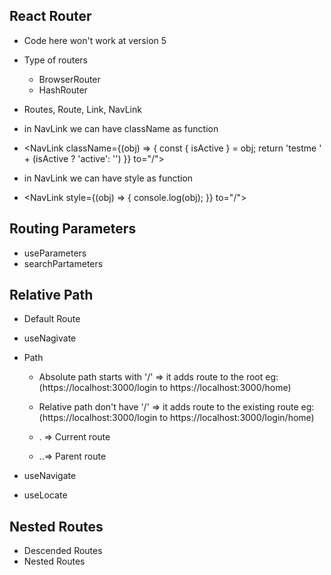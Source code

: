 ## React Router
- Code here won't work at version 5
- Type of routers
  - BrowserRouter
  - HashRouter
- Routes, Route, Link, NavLink

- in NavLink  we can have className as function
- <NavLink className={(obj) => {
    const {
        isActive
    } = obj;
    return 'testme ' + (isActive ? 'active': '')
  }} to="/">

- in NavLink  we can have style as function
- <NavLink style={(obj) => {
   console.log(obj);
  }} to="/">

## Routing Parameters
  - useParameters
  - searchPartameters

## Relative Path
- Default Route
- useNagivate

- Path
  - Absolute path starts with '/' => it adds route to the root eg: (https://localhost:3000/login  to https://localhost:3000/home) 
  - Relative path don't have '/' => it adds route to the existing route eg: (https://localhost:3000/login  to https://localhost:3000/login/home) 

  - . => Current route
  - ..=> Parent route

- useNavigate
- useLocate

## Nested Routes
- Descended Routes
- Nested Routes
